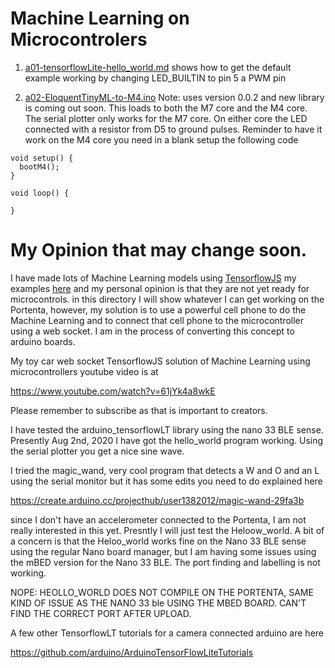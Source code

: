 # Machine Learning on Microcontrolers


1. [a01-tensorflowLite-hello_world.md](a01-tensorflowLite-hello_world.md) shows how to get the default example working by changing LED_BUILTIN to pin 5 a PWM pin


2. [a02-EloquentTinyML-to-M4.ino](a02-EloquentTinyML-to-M4.ino) Note: uses version 0.0.2 and new library is coming out soon. This loads to both the M7 core and the M4 core. The serial plotter only works for the M7 core. On either core the LED connected with a resistor from D5 to ground pulses. Reminder to have it work on the M4 core you need in a blank setup the following code

```
void setup() {
  bootM4();
}

void loop() {
 
}

```


# My Opinion that may change soon.

I have made lots of Machine Learning models using [TensorflowJS](https://www.tensorflow.org/js) my examples [here](http://rocksetta.com/tensorflowjs) and my personal opinion is that they are not yet ready for microcontrols. 
in this directory I will show whatever I can get working on the Portenta, however, my solution is to use a powerful cell phone to do the Machine Learning and to connect 
that cell phone to the microcontroller using a web socket. I am in the process of converting this concept to arduino boards.


My toy car web socket TensorflowJS solution of Machine Learning using microcontrollers youtube video is at

https://www.youtube.com/watch?v=61jYk4a8wkE

Please remember to subscribe as that is important to creators.


I have tested the arduino_tensorflowLT library using the nano 33 BLE sense. Presently Aug 2nd, 2020 I have got the hello_world program working. Using the serial plotter you get a nice sine wave.

I tried the magic_wand, very cool program that detects a W and O and an L using the serial monitor but it has some edits you need to do explained here

https://create.arduino.cc/projecthub/user1382012/magic-wand-29fa3b

since I don't have an accelerometer connected to the Portenta, I am not really interested in this yet. Presntly I will just test the Heloow_world. A bit of a concern is that the Heloo_world works fine on the Nano 33 BLE sense using the regular Nano board manager, but I am having some issues using the mBED version for the Nano 33 BLE. The port finding and labelling is not working. 


NOPE: HEOLLO_WORLD DOES NOT COMPILE ON THE PORTENTA, SAME KIND OF ISSUE AS THE NANO 33 ble USING THE MBED BOARD. CAN'T FIND THE CORRECT PORT AFTER UPLOAD.



A few other TensorflowLT tutorials for a camera connected arduino are here

https://github.com/arduino/ArduinoTensorFlowLiteTutorials








